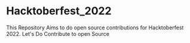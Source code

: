 # Hacktoberfest_2022
This Repository Aims to do open source contributions for Hacktoberfest 2022. Let's Do Contribute to open Source
